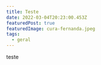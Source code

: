 ```yaml
---
title: Teste
date: 2022-03-04T20:23:00.453Z
featuredPost: true
featuredImage: cura-fernanda.jpeg
tags:
  - geral
---
```

teste